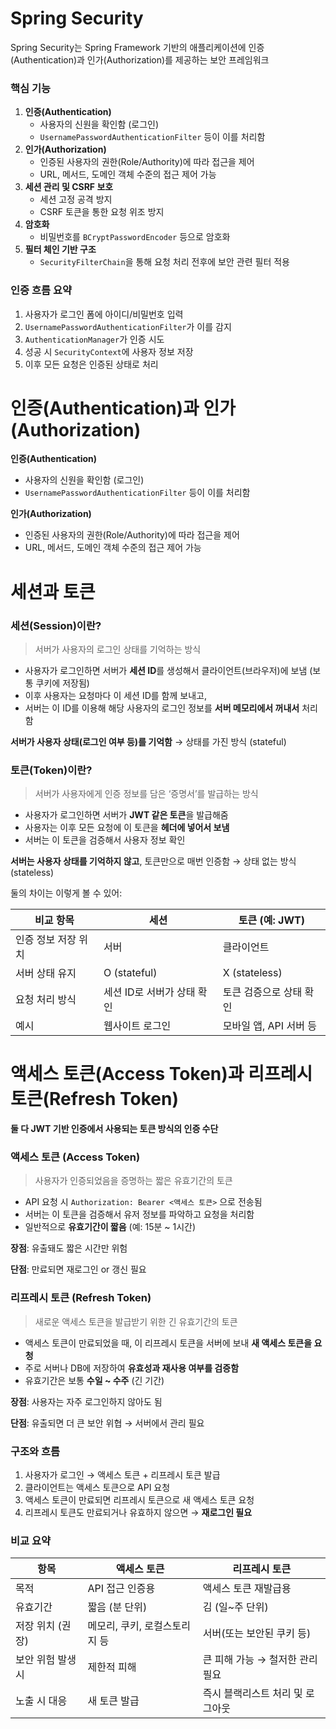 # Spring Security

Spring Security는 Spring Framework 기반의 애플리케이션에 인증(Authentication)과 인가(Authorization)를 제공하는 보안 프레임워크

### 핵심 기능

1. **인증(Authentication)**
    - 사용자의 신원을 확인함 (로그인)
    - `UsernamePasswordAuthenticationFilter` 등이 이를 처리함
2. **인가(Authorization)**
    - 인증된 사용자의 권한(Role/Authority)에 따라 접근을 제어
    - URL, 메서드, 도메인 객체 수준의 접근 제어 가능
3. **세션 관리 및 CSRF 보호**
    - 세션 고정 공격 방지
    - CSRF 토큰을 통한 요청 위조 방지
4. **암호화**
    - 비밀번호를 `BCryptPasswordEncoder` 등으로 암호화
5. **필터 체인 기반 구조**
    - `SecurityFilterChain`을 통해 요청 처리 전후에 보안 관련 필터 적용

### 인증 흐름 요약

1. 사용자가 로그인 폼에 아이디/비밀번호 입력
2. `UsernamePasswordAuthenticationFilter`가 이를 감지
3. `AuthenticationManager`가 인증 시도
4. 성공 시 `SecurityContext`에 사용자 정보 저장
5. 이후 모든 요청은 인증된 상태로 처리

# 인증(Authentication)과 인가(Authorization)

**인증(Authentication)**

- 사용자의 신원을 확인함 (로그인)
- `UsernamePasswordAuthenticationFilter` 등이 이를 처리함

**인가(Authorization)**

- 인증된 사용자의 권한(Role/Authority)에 따라 접근을 제어
- URL, 메서드, 도메인 객체 수준의 접근 제어 가능

# 세션과 토큰

### 세션(Session)이란?

> 서버가 사용자의 로그인 상태를 기억하는 방식
>
- 사용자가 로그인하면 서버가 **세션 ID**를 생성해서 클라이언트(브라우저)에 보냄 (보통 쿠키에 저장됨)
- 이후 사용자는 요청마다 이 세션 ID를 함께 보내고,
- 서버는 이 ID를 이용해 해당 사용자의 로그인 정보를 **서버 메모리에서 꺼내서** 처리함

**서버가 사용자 상태(로그인 여부 등)를 기억함** → 상태를 가진 방식 (stateful)

### 토큰(Token)이란?

> 서버가 사용자에게 인증 정보를 담은 ‘증명서’를 발급하는 방식
>
- 사용자가 로그인하면 서버가 **JWT 같은 토큰**을 발급해줌
- 사용자는 이후 모든 요청에 이 토큰을 **헤더에 넣어서 보냄**
- 서버는 이 토큰을 검증해서 사용자 정보 확인

**서버는 사용자 상태를 기억하지 않고**, 토큰만으로 매번 인증함 → 상태 없는 방식 (stateless)

둘의 차이는 이렇게 볼 수 있어:

| 비교 항목 | 세션 | 토큰 (예: JWT) |
| --- | --- | --- |
| 인증 정보 저장 위치 | 서버 | 클라이언트 |
| 서버 상태 유지 | O (stateful) | X (stateless) |
| 요청 처리 방식 | 세션 ID로 서버가 상태 확인 | 토큰 검증으로 상태 확인 |
| 예시 | 웹사이트 로그인 | 모바일 앱, API 서버 등 |


# 액세스 토큰(Access Token)과 리프레시 토큰(Refresh Token)

**둘 다 JWT 기반 인증에서 사용되는 토큰 방식의 인증 수단**

### 액세스 토큰 (Access Token)

> 사용자가 인증되었음을 증명하는 짧은 유효기간의 토큰
>
- API 요청 시 `Authorization: Bearer <액세스 토큰>` 으로 전송됨
- 서버는 이 토큰을 검증해서 유저 정보를 파악하고 요청을 처리함
- 일반적으로 **유효기간이 짧음** (예: 15분 ~ 1시간)

**장점**: 유출돼도 짧은 시간만 위험

**단점**: 만료되면 재로그인 or 갱신 필요

### 리프레시 토큰 (Refresh Token)

> 새로운 액세스 토큰을 발급받기 위한 긴 유효기간의 토큰
>
- 액세스 토큰이 만료되었을 때, 이 리프레시 토큰을 서버에 보내 **새 액세스 토큰을 요청**
- 주로 서버나 DB에 저장하여 **유효성과 재사용 여부를 검증함**
- 유효기간은 보통 **수일 ~ 수주** (긴 기간)

**장점**: 사용자는 자주 로그인하지 않아도 됨

**단점**: 유출되면 더 큰 보안 위협 → 서버에서 관리 필요

### 구조와 흐름

1. 사용자가 로그인 → 액세스 토큰 + 리프레시 토큰 발급
2. 클라이언트는 액세스 토큰으로 API 요청
3. 액세스 토큰이 만료되면 리프레시 토큰으로 새 액세스 토큰 요청
4. 리프레시 토큰도 만료되거나 유효하지 않으면 → **재로그인 필요**

### 비교 요약

| 항목 | 액세스 토큰 | 리프레시 토큰 |
| --- | --- | --- |
| 목적 | API 접근 인증용 | 액세스 토큰 재발급용 |
| 유효기간 | 짧음 (분 단위) | 김 (일~주 단위) |
| 저장 위치 (권장) | 메모리, 쿠키, 로컬스토리지 등 | 서버(또는 보안된 쿠키 등) |
| 보안 위험 발생 시 | 제한적 피해 | 큰 피해 가능 → 철저한 관리 필요 |
| 노출 시 대응 | 새 토큰 발급 | 즉시 블랙리스트 처리 및 로그아웃 |

